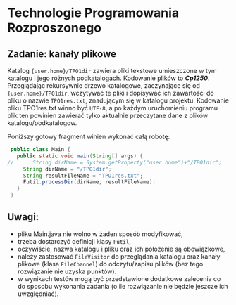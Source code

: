 # Technologie Programowania Rozproszonego
## Zadanie: kanały plikowe

Katalog `{user.home}/TPO1dir`  zawiera pliki tekstowe umieszczone w tym katalogu i jego różnych podkatalogach. Kodowanie plików to _**Cp1250**_.
Przeglądając rekursywnie drzewo katalogowe, zaczynające się od `{user.home}/TPO1dir`,  wczytywać te pliki i dopisywać ich zawartości do pliku o nazwie `TPO1res.txt`, znadującym się w katalogu projektu. Kodowanie pliku TPO1res.txt winno być `UTF-8`, a po każdym uruchomieniu programu plik ten powinien zawierać tylko aktualnie przeczytane dane z plików katalogu/podkatalogow.

Poniższy gotowy fragment winien wykonać całą robotę:
 ```java
  public class Main {
    public static void main(String[] args) {
//      String dirName = System.getProperty("user.home")+"/TPO1dir";
      String dirName = "/TPO1dir";
      String resultFileName = "TPO1res.txt";
      Futil.processDir(dirName, resultFileName);
    }
  }
 ```
## Uwagi:
* pliku Main.java nie wolno w żaden sposób modyfikować,
* trzeba dostarczyć definicji klasy `Futil`,
* oczywiście, nazwa katalogu i pliku oraz ich położenie są obowiązkowe,
* należy zastosować `FileVisitor` do przeglądania katalogu oraz kanały plikowe (klasa `FileChannel`) do odczytu/zapisu plików (bez tego rozwiązanie nie uzyska punktów).
* w wynikach testów mogą być przedstawione dodatkowe zalecenia co do sposobu wykonania zadania (o ile rozwiązanie nie będzie jeszcze ich uwzględniać).